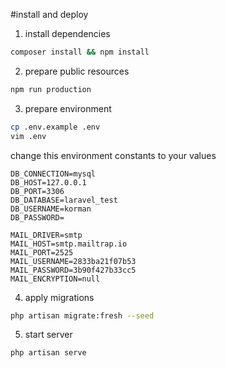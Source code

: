 #install and deploy
1. install dependencies
```bash
composer install && npm install
```

2. prepare public resources
```bash
npm run production
```
3. prepare environment
```bash
cp .env.example .env
vim .env
```
change this environment constants to your values
```text
DB_CONNECTION=mysql
DB_HOST=127.0.0.1
DB_PORT=3306
DB_DATABASE=laravel_test
DB_USERNAME=korman
DB_PASSWORD=

MAIL_DRIVER=smtp
MAIL_HOST=smtp.mailtrap.io
MAIL_PORT=2525
MAIL_USERNAME=2833ba21f07b53
MAIL_PASSWORD=3b90f427b33cc5
MAIL_ENCRYPTION=null
```
4. apply migrations
```bash
php artisan migrate:fresh --seed
```
5. start server
```bash
php artisan serve
```